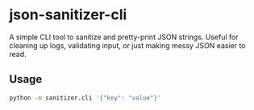 # json-sanitizer-cli

A simple CLI tool to sanitize and pretty-print JSON strings. Useful for cleaning up logs, validating input, or just making messy JSON easier to read.

## Usage

```bash
python -m sanitizer.cli '{"key": "value"}'
```
